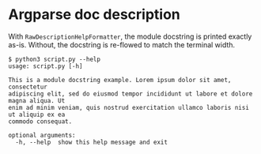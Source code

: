 # Argparse **doc** description

With `RawDescriptionHelpFormatter`, the module docstring is printed exactly
as-is. Without, the docstring is re-flowed to match the terminal width.

```console
$ python3 script.py --help
usage: script.py [-h]

This is a module docstring example. Lorem ipsum dolor sit amet, consectetur
adipiscing elit, sed do eiusmod tempor incididunt ut labore et dolore magna aliqua. Ut
enim ad minim veniam, quis nostrud exercitation ullamco laboris nisi ut aliquip ex ea
commodo consequat.

optional arguments:
  -h, --help  show this help message and exit
```
